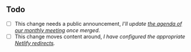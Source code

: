 <!-- Please, describe what this PR changes and why changes are needed -->

## Todo

- [ ] This change needs a public announcement, _I'll update [the agenda of our monthly meeting](https://tadum.app/rhythms/3JAFLu5H6JKDvLrfzXFZL4nf) once merged_.
- [ ] This change moves content around, _I have configured the appropriate [Netlify redirects](https://www.netlify.com/docs/redirects/)._
